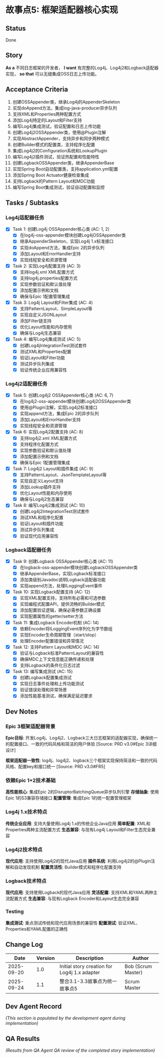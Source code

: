 # 故事点5: 框架适配器核心实现

## Status
Done

## Story
**As a** 不同日志框架的开发者，
**I want** 有完整的Log4j、Log4j2和Logback适配器实现，
**so that** 可以无缝集成OSS日志上传功能。

## Acceptance Criteria
1. 创建OSSAppender类，继承Log4j的AppenderSkeleton
2. 实现doAppend方法，集成log-java-producer异步队列
3. 支持XML和Properties两种配置方式
4. 添加Log4j特定的Layout和Filter支持
5. 编写Log4j集成测试，验证配置和日志上传功能
6. 创建Log4j2OSSAppender类，使用@Plugin注解
7. 实现AbstractAppender，支持异步和同步两种模式
8. 创建Builder模式的配置类，支持程序化配置
9. 集成Log4j2的Configuration系统和LookupPlugin
10. 编写Log4j2插件测试，验证热配置和性能特性
11. 创建LogbackOSSAppender类，继承AppenderBase
12. 实现Spring Boot自动配置类，支持application.yml配置
13. 添加Spring Boot Actuator健康检查集成
14. 支持Logback的Pattern Layout和MDC功能
15. 编写Spring Boot集成测试，验证自动配置和监控

## Tasks / Subtasks

### Log4j适配器任务
- [x] Task 1: 创建Log4j OSSAppender核心类 (AC: 1, 2)
  - [x] 在log4j-oss-appender模块创建Log4jOSSAppender类
  - [x] 继承AppenderSkeleton，实现Log4j 1.x标准接口
  - [x] 实现doAppend方法，集成Epic 2的异步队列
  - [x] 添加Layout和ErrorHandler支持
  - [x] 实现线程安全和资源管理

- [x] Task 2: 实现Log4j配置支持 (AC: 3)
  - [x] 支持log4j.xml XML配置方式
  - [x] 支持log4j.properties配置方式
  - [x] 实现参数验证和默认值处理
  - [x] 添加配置示例和文档
  - [x] 确保与Epic 1配置管理集成

- [x] Task 3: Log4j Layout和Filter集成 (AC: 4)
  - [x] 支持PatternLayout、SimpleLayout等
  - [x] 实现自定义JSONLayout
  - [x] 添加Filter链支持
  - [x] 优化Layout性能和内存使用
  - [x] 确保与Log4j生态兼容

- [x] Task 4: 编写Log4j集成测试 (AC: 5)
  - [x] 创建Log4jIntegrationTest测试套件
  - [x] 测试XML和Properties配置
  - [x] 验证Layout和Filter功能
  - [x] 测试异步队列集成
  - [x] 验证传统企业应用兼容性

### Log4j2适配器任务
- [x] Task 5: 创建Log4j2 OSSAppender核心类 (AC: 6, 7)
  - [x] 在log4j2-oss-appender模块创建Log4j2OSSAppender类
  - [x] 使用@Plugin注解，实现Log4j2标准接口
  - [x] 实现append方法，集成Epic 2的异步队列
  - [x] 添加Layout和ErrorHandler支持
  - [x] 实现线程安全和资源管理

- [x] Task 6: 实现Log4j2配置支持 (AC: 8)
  - [x] 支持log4j2.xml XML配置方式
  - [x] 支持程序化配置方式
  - [x] 实现参数验证和默认值处理
  - [x] 添加配置示例和文档
  - [x] 确保与Epic 1配置管理集成

- [x] Task 7: Log4j2 Layout和插件集成 (AC: 9)
  - [x] 支持PatternLayout、JsonTemplateLayout等
  - [x] 实现自定义Layout支持
  - [x] 添加Lookup插件支持
  - [x] 优化Layout性能和内存使用
  - [x] 确保与Log4j2生态兼容

- [x] Task 8: 编写Log4j2集成测试 (AC: 10)
  - [x] 创建Log4j2IntegrationTest测试套件
  - [x] 测试XML和程序化配置
  - [x] 验证Layout和插件功能
  - [x] 测试异步队列集成
  - [x] 验证现代应用兼容性

### Logback适配器任务
- [x] Task 9: 创建Logback OSSAppender核心类 (AC: 11)
  - [x] 在logback-oss-appender模块创建LogbackOSSAppender类
  - [x] 继承AppenderBase<ILoggingEvent>，实现Logback标准接口
  - [x] 添加类级别Javadoc说明Logback适配器功能
  - [x] 实现append方法，处理ILoggingEvent事件

- [x] Task 10: 实现Logback配置支持 (AC: 12)
  - [x] 实现XML配置支持，支持所有必需和可选参数
  - [x] 实现编程式配置API，提供流畅的Builder模式
  - [x] 添加配置验证逻辑，确保必需参数正确设置
  - [x] 实现配置属性的getter/setter方法

- [x] Task 11: 集成Logback Encoder机制 (AC: 14)
  - [x] 依赖Encoder将ILoggingEvent序列化为字节数组
  - [x] 实现Encoder生命周期管理（start/stop）
  - [x] 处理Encoder配置错误和异常情况

- [x] Task 12: 支持Pattern Layout和MDC (AC: 14)
  - [x] 验证与Logback标准PatternLayout的兼容性
  - [x] 确保MDC上下文信息能正确传递和处理
  - [x] 支持Logback的条件化日志过滤

- [x] Task 13: 编写集成测试 (AC: 15)
  - [x] 创建Logback配置集成测试
  - [x] 实现日志事件处理和上传功能测试
  - [x] 验证错误处理和异常场景
  - [x] 添加性能基准测试，确保满足延迟要求

## Dev Notes

### Epic 3框架适配器背景
**Epic目标**: 开发Log4j、Log4j2、Logback三大日志框架的适配器实现，确保统一的配置接口、一致的代码风格和简洁的用户体验 [Source: PRD v3.0#Epic 3详细设计]

**框架适配器一致性**: log4j、log4j2、logback三个框架实现保持简洁和一致的代码风格、配置key和接口统一 [Source: PRD v3.0#FR5]

### 依赖Epic 1+2技术基础
**高性能核心**: 集成Epic 2的DisruptorBatchingQueue异步队列引擎
**存储抽象**: 使用Epic 1的S3兼容存储接口
**配置管理**: 集成Epic 1的统一配置管理框架

### Log4j 1.x技术特点
**传统企业应用**: 支持大量使用Log4j 1.x的传统企业Java应用
**简单配置**: XML和Properties两种主流配置方式
**生态兼容**: 与现有Log4j Layout和Filter生态完全兼容

### Log4j2技术特点
**现代应用**: 支持使用Log4j2的现代Java应用
**插件系统**: 利用Log4j2的@Plugin注解和自动发现机制
**配置灵活性**: Builder模式和程序化配置支持

### Logback技术特点
**现代应用**: 支持使用Logback的现代Java应用
**灵活配置**: 支持XML和YAML两种主流配置方式
**生态兼容**: 与现有Logback Encoder和Layout生态完全兼容

### Testing
**集成测试**: 重点测试传统和现代应用场景的兼容性
**配置测试**: 验证XML、Properties和YAML配置的正确性

## Change Log
| Date | Version | Description | Author |
|------|---------|-------------|--------|
| 2025-09-20 | 1.0 | Initial story creation for Log4j 1.x adapter | Bob (Scrum Master) |
| 2025-09-24 | 1.1 | 整合3.1-3.3故事点为统一故事点5 | Scrum Master |

## Dev Agent Record
_(This section is populated by the development agent during implementation)_

## QA Results
_(Results from QA Agent QA review of the completed story implementation)_
